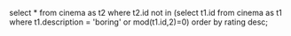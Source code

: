 select * 
from cinema as t2 
where t2.id not in
(select t1.id
from cinema as t1
where t1.description = 'boring' or mod(t1.id,2)=0)
order by rating desc;
